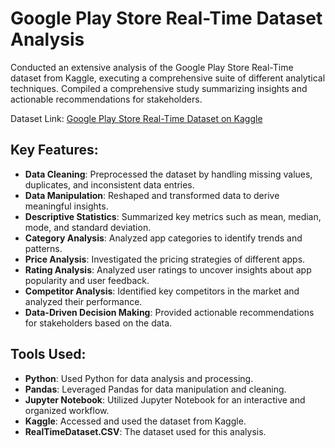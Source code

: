 
# Google Play Store Real-Time Dataset Analysis

Conducted an extensive analysis of the Google Play Store Real-Time dataset from Kaggle, executing a comprehensive suite of different analytical techniques. Compiled a comprehensive study summarizing insights and actionable recommendations for stakeholders.

Dataset Link: [Google Play Store Real-Time Dataset on Kaggle](https://www.kaggle.com/datasets/lava18/google-play-store-apps)

## Key Features:
- **Data Cleaning**: Preprocessed the dataset by handling missing values, duplicates, and inconsistent data entries.
- **Data Manipulation**: Reshaped and transformed data to derive meaningful insights.
- **Descriptive Statistics**: Summarized key metrics such as mean, median, mode, and standard deviation.
- **Category Analysis**: Analyzed app categories to identify trends and patterns.
- **Price Analysis**: Investigated the pricing strategies of different apps.
- **Rating Analysis**: Analyzed user ratings to uncover insights about app popularity and user feedback.
- **Competitor Analysis**: Identified key competitors in the market and analyzed their performance.
- **Data-Driven Decision Making**: Provided actionable recommendations for stakeholders based on the data.

## Tools Used:
- **Python**: Used Python for data analysis and processing.
- **Pandas**: Leveraged Pandas for data manipulation and cleaning.
- **Jupyter Notebook**: Utilized Jupyter Notebook for an interactive and organized workflow.
- **Kaggle**: Accessed and used the dataset from Kaggle.
- **RealTimeDataset.CSV**: The dataset used for this analysis.

